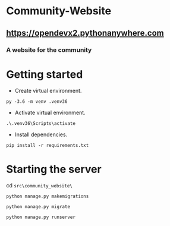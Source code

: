 # Community-Website
## <a href="https://opendevx2.pythonanywhere.com/">https://opendevx2.pythonanywhere.com</a>
### A website for the community

# Getting started

* Create virtual environment.

`py -3.6 -m venv .venv36`

* Activate virtual environment.

`.\.venv36\Scripts\activate`

* Install dependencies.

`pip install -r requirements.txt`

# Starting the server
cd `src\community_website\`

`python manage.py makemigrations`

`python manage.py migrate`

`python manage.py runserver`


